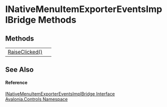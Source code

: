 # INativeMenuItemExporterEventsImplBridge Methods




## Methods
<table>
<tr>
<td><a href="M_Avalonia_Controls_INativeMenuItemExporterEventsImplBridge_RaiseClicked">RaiseClicked()</a></td>
<td> </td>
</tr>
</table>

## See Also


#### Reference
<a href="T_Avalonia_Controls_INativeMenuItemExporterEventsImplBridge">INativeMenuItemExporterEventsImplBridge Interface</a>  
<a href="N_Avalonia_Controls">Avalonia.Controls Namespace</a>  
